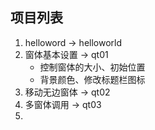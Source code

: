 ## 项目列表
  1. helloword -> helloworld
  2. 窗体基本设置 -> qt01
     + 控制窗体的大小、初始位置
     + 背景颜色、修改标题栏图标
  3. 移动无边窗体 -> qt02
  4. 多窗体调用 -> qt03
  5. 